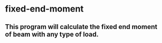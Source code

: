 # fixed-end-moment
## This program will calculate the fixed end moment of beam with any type of load.
